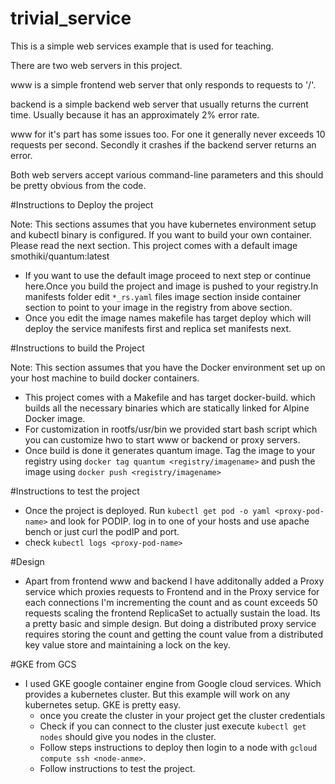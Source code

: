 # trivial_service

This is a simple web services example that is used for teaching.

There are two web servers in this project.

www is a simple frontend web server that only responds to requests to '/'.

backend is a simple backend web server that usually returns the current time.  Usually because it has an
approximately 2% error rate.

www for it's part has some issues too. For one it generally never exceeds 10 requests per second.  Secondly
it crashes if the backend server returns an error.

Both web servers accept various command-line parameters and this should be pretty obvious from the code.

#Instructions to Deploy the project

Note: This sections assumes that you have kubernetes environment setup and kubectl binary is configured.
If you want to build your own container. Please read the next section. This project comes with a default image smothiki/quantum:latest

* If you want to use the default image proceed to next step or continue here.Once you build the project and image is pushed to your registry.In manifests folder edit ```*_rs.yaml``` files image section inside container section to point to your image in the registry from above section. 
* Once you edit the image names makefile has target deploy which will deploy the service manifests first and replica set manifests next.

#Instructions to build the Project

Note: This section assumes that you have the Docker environment set up on your host machine to build docker containers.

* This project comes with a Makefile and has target docker-build. which builds all the necessary binaries which are statically linked for Alpine Docker image.
* For customization in rootfs/usr/bin we provided start bash script which you can customize hwo to start www or backend or proxy servers.
* Once build is done it generates quantum image. Tag the image to your registry using ```docker tag quantum <registry/imagename>``` and push the image using ```docker push <registry/imagename>```

#Instructions to test the project

* Once the project is deployed. Run ```kubectl get pod -o yaml <proxy-pod-name>``` and look for PODIP. log in to one of your hosts and use apache bench or just curl the podIP and port.
* check ```kubectl logs <proxy-pod-name>```

#Design
* Apart from frontend www and backend I have additonally added a Proxy service which proxies requests to Frontend and in the Proxy service for each connections I'm incrementing the count and as count exceeds 50 requests scaling the frontend ReplicaSet to actually sustain the load. Its a pretty basic and simple design. But doing a distributed proxy service requires storing the count and getting the count value from a distributed key value store and maintaining a lock on the key.

#GKE from GCS

* I used GKE google container engine from Google cloud services. Which provides a kubernetes cluster. But this example will work on any kubernetes setup. GKE is pretty easy.
  * once you create the cluster in your project get the cluster credentials <command>
  * Check if you can connect to the cluster just execute ```kubectl get nodes``` should give you nodes in the cluster.
  * Follow steps instructions to deploy then login to a node with ```gcloud compute ssh <node-anme>```.
  * Follow instructions to test the project.
